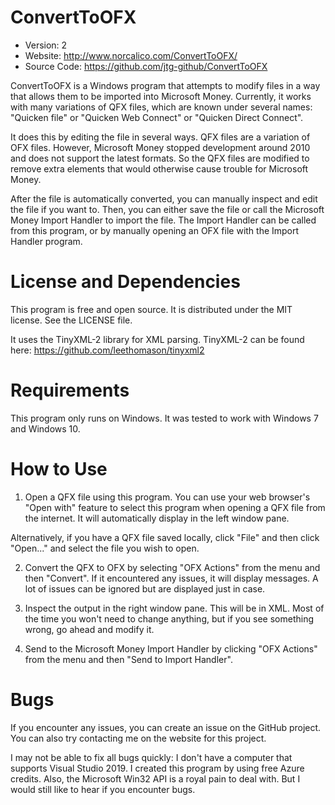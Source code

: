 # ConvertToOFX
* Version: 2
* Website: http://www.norcalico.com/ConvertToOFX/
* Source Code: https://github.com/jtg-github/ConvertToOFX

ConvertToOFX is a Windows program that attempts to modify files in a way that allows them to be imported into Microsoft Money. Currently, it works with many variations of QFX files, which are known under several names: "Quicken file" or "Quicken Web Connect" or "Quicken Direct Connect".

It does this by editing the file in several ways. QFX files are a variation of OFX files. However, Microsoft Money stopped development around 2010 and does not support the latest formats. So the QFX files are modified to remove extra elements that would otherwise cause trouble for Microsoft Money.

After the file is automatically converted, you can manually inspect and edit the file if you want to. Then, you can either save the file or call the Microsoft Money Import Handler to import the file. The Import Handler can be called from this program, or by manually opening an OFX file with the Import Handler program.

# License and Dependencies
This program is free and open source. It is distributed under the MIT license. See the LICENSE file. 

It uses the TinyXML-2 library for XML parsing. TinyXML-2 can be found here: https://github.com/leethomason/tinyxml2


# Requirements
This program only runs on Windows. It was tested to work with Windows 7 and Windows 10.


# How to Use
1) Open a QFX file using this program. You can use your web browser's "Open with" feature to select this program when opening a QFX file from the internet. It will automatically display in the left window pane.

Alternatively, if you have a QFX file saved locally, click "File" and then click "Open..." and select the file you wish to open.

2) Convert the QFX to OFX by selecting "OFX Actions" from the menu and then "Convert". If it encountered any issues, it will display messages. A lot of issues can be ignored but are displayed just in case.

3) Inspect the output in the right window pane. This will be in XML. Most of the time you won't need to change anything, but if you see something wrong, go ahead and modify it.

4) Send to the Microsoft Money Import Handler by clicking "OFX Actions" from the menu and then "Send to Import Handler".


# Bugs
If you encounter any issues, you can create an issue on the GitHub project. You can also try contacting me on the website for this project.

I may not be able to fix all bugs quickly: I don't have a computer that supports Visual Studio 2019. I created this program by using free Azure credits. Also, the Microsoft Win32 API is a royal pain to deal with. But I would still like to hear if you encounter bugs.
